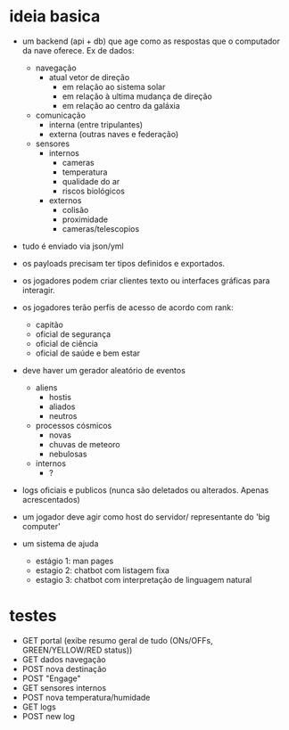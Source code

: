 # ideia basica

- um backend (api + db) que age como as respostas que o computador da nave oferece. Ex de dados:

  - navegação
    - atual vetor de direção
      - em relação ao sistema solar
      - em relação à ultima mudança de direção
      - em relação ao centro da galáxia
  - comunicação
    - interna (entre tripulantes)
    - externa (outras naves e federação)
  - sensores
    - internos
      - cameras
      - temperatura
      - qualidade do ar
      - riscos biológicos
    - externos
      - colisão
      - proximidade
      - cameras/telescopios

- tudo é enviado via json/yml
- os payloads precisam ter tipos definidos e exportados.
- os jogadores podem criar clientes texto ou interfaces gráficas para interagir.
- os jogadores terão perfis de acesso de acordo com rank:
  - capitão
  - oficial de segurança
  - oficial de ciência
  - oficial de saúde e bem estar
- deve haver um gerador aleatório de eventos

  - aliens
    - hostis
    - aliados
    - neutros
  - processos cósmicos
    - novas
    - chuvas de meteoro
    - nebulosas
  - internos
    - ?

- logs oficiais e publicos (nunca são deletados ou alterados. Apenas acrescentados)

- um jogador deve agir como host do servidor/ representante do 'big computer'
- um sistema de ajuda
  - estágio 1: man pages
  - estagio 2: chatbot com listagem fixa
  - estagio 3: chatbot com interpretação de linguagem natural

#

# testes

- GET portal (exibe resumo geral de tudo (ONs/OFFs, GREEN/YELLOW/RED status))
- GET dados navegação
- POST nova destinação
- POST "Engage"
- GET sensores internos
- POST nova temperatura/humidade
- GET logs
- POST new log
